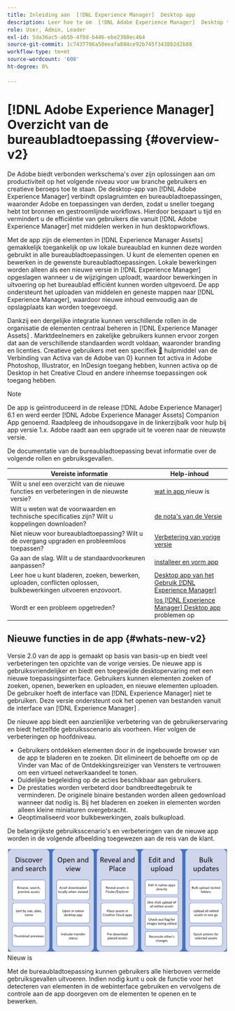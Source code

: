 ```yaml
---
title: Inleiding aan  [!DNL Experience Manager]  Desktop app
description: Leer hoe te om  [!DNL Adobe Experience Manager]  Desktop te gebruiken app om de werkschema's van het activabeheer voor creatieve gebruikers te optimaliseren wanneer het gebruiken van  [!DNL Adobe Experience Manager Assets]  direct van hun Desktop.
role: User, Admin, Leader
exl-id: 5da36ac5-ab5b-4f8d-b446-ebe2360ec464
source-git-commit: 1c7437786a50eeafa884ce92b745f3438b2d2b88
workflow-type: tm+mt
source-wordcount: '608'
ht-degree: 0%

---
```


# [!DNL Adobe Experience Manager] Overzicht van de bureaubladtoepassing {#overview-v2}

De Adobe biedt verbonden werkschema&#39;s over zijn oplossingen aan om productiviteit op het volgende niveau voor uw branche gebruikers en creatieve beroeps toe te staan. De desktop-app van [!DNL Adobe Experience Manager] verbindt opslagruimten en bureaubladtoepassingen, waaronder Adobe en toepassingen van derden, zodat u sneller toegang hebt tot bronnen en gestroomlijnde workflows. Hierdoor bespaart u tijd en vermindert u de efficiëntie van gebruikers die vanuit [!DNL Adobe Experience Manager] met middelen werken in hun desktopworkflows.

Met de app zijn de elementen in [!DNL Experience Manager Assets] gemakkelijk toegankelijk op uw lokale bureaublad en kunnen deze worden gebruikt in alle bureaubladtoepassingen. U kunt de elementen openen en bewerken in de gewenste bureaubladtoepassingen. Lokale bewerkingen worden alleen als een nieuwe versie in [!DNL Experience Manager] opgeslagen wanneer u de wijzigingen uploadt, waardoor bewerkingen in uitvoering op het bureaublad efficiënt kunnen worden uitgevoerd. De app ondersteunt het uploaden van middelen en geneste mappen naar [!DNL Experience Manager], waardoor nieuwe inhoud eenvoudig aan de opslagplaats kan worden toegevoegd.

Dankzij een dergelijke integratie kunnen verschillende rollen in de organisatie de elementen centraal beheren in [!DNL Experience Manager Assets] . Marktdeelnemers en zakelijke gebruikers kunnen ervoor zorgen dat aan de verschillende standaarden wordt voldaan, waaronder branding en licenties. Creatieve gebruikers met een specifiek [&#128279;](https://business.adobe.com/products/experience-manager/assets/adobe-asset-link.html) hulpmiddel van de Verbinding van Activa van de Adobe van 0&rbrace; kunnen tot activa in Adobe Photoshop, Illustrator, en InDesign toegang hebben, kunnen activa op de Desktop in het Creative Cloud en andere inheemse toepassingen ook toegang hebben.

>[!NOTE]
>
>De app is geïntroduceerd in de release [!DNL Adobe Experience Manager] 6.1 en werd eerder [!DNL Adobe Experience Manager Assets] Companion App genoemd. Raadpleeg de inhoudsopgave in de linkerzijbalk voor hulp bij app versie 1.x. Adobe raadt aan een upgrade uit te voeren naar de nieuwste versie.

De documentatie van de bureaubladtoepassing bevat informatie over de volgende rollen en gebruiksgevallen.

| Vereiste informatie | Help-inhoud |
|--- |--- |
| Wilt u snel een overzicht van de nieuwe functies en verbeteringen in de nieuwste versie? | [ wat in app ](#whats-new-v2) nieuw is |
| Wilt u weten wat de voorwaarden en technische specificaties zijn? Wilt u koppelingen downloaden? | [ de nota&#39;s van de Versie ](release-notes.md) |
| Niet nieuw voor bureaubladtoepassing? Wilt u de overgang upgraden en probleemloos toepassen? | [ Verbetering van vorige versie ](install-upgrade.md#upgrade-from-previous-version) |
| Ga aan de slag. Wilt u de standaardvoorkeuren aanpassen? | [ installeer en vorm app ](install-upgrade.md) |
| Leer hoe u kunt bladeren, zoeken, bewerken, uploaden, conflicten oplossen, bulkbewerkingen uitvoeren enzovoort. | [ Desktop app van het Gebruik  [!DNL Experience Manager]  ](using.md) |
| Wordt er een probleem opgetreden? | [ los  [!DNL Experience Manager]  Desktop app ](troubleshoot.md) problemen op |

## Nieuwe functies in de app {#whats-new-v2}

Versie 2.0 van de app is gemaakt op basis van basis-up en biedt veel verbeteringen ten opzichte van de vorige versies. De nieuwe app is gebruiksvriendelijker en biedt een toegewijde desktopervaring met een nieuwe toepassingsinterface. Gebruikers kunnen elementen zoeken of zoeken, openen, bewerken en uploaden, en nieuwe elementen uploaden. De gebruiker hoeft de interface van [!DNL Experience Manager] niet te gebruiken. Deze versie ondersteunt ook het openen van bestanden vanuit de interface van [!DNL Experience Manager] .

De nieuwe app biedt een aanzienlijke verbetering van de gebruikerservaring en biedt hetzelfde gebruiksscenario als voorheen. Hier volgen de verbeteringen op hoofdniveau.

* Gebruikers ontdekken elementen door in de ingebouwde browser van de app te bladeren en te zoeken. Dit elimineert de behoefte om op de Vinder van Mac of de Ontdekkingsreiziger van Vensters te vertrouwen om een virtueel netwerkaandeel te tonen.
* Duidelijke begeleiding op de acties beschikbaar aan gebruikers.
* De prestaties worden verbeterd door bandbreedtegebruik te verminderen. De originele binaire bestanden worden alleen gedownload wanneer dat nodig is. Bij het bladeren en zoeken in elementen worden alleen kleine miniaturen overgebracht.
* Geoptimaliseerd voor bulkbewerkingen, zoals bulkupload.

De belangrijkste gebruiksscenario&#39;s en verbeteringen van de nieuwe app worden in de volgende afbeelding toegewezen aan de reis van de klant.

![ wat in [!DNL Experience Manager] Desktop app ](assets/aem_desktop_app_usecases_v2.png) Nieuw is

Met de bureaubladtoepassing kunnen gebruikers alle hierboven vermelde gebruiksgevallen uitvoeren. Indien nodig kunt u ook de functie voor het detecteren van elementen in de webinterface gebruiken en vervolgens de controle aan de app doorgeven om de elementen te openen en te bewerken.
